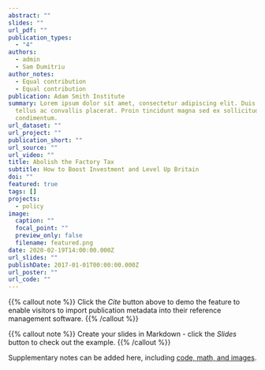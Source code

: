 ```yaml
---
abstract: ""
slides: ""
url_pdf: ""
publication_types:
  - "4"
authors:
  - admin
  - Sam Dumitriu
author_notes:
  - Equal contribution
  - Equal contribution
publication: Adam Smith Institute
summary: Lorem ipsum dolor sit amet, consectetur adipiscing elit. Duis posuere
  tellus ac convallis placerat. Proin tincidunt magna sed ex sollicitudin
  condimentum.
url_dataset: ""
url_project: ""
publication_short: ""
url_source: ""
url_video: ""
title: Abolish the Factory Tax
subtitle: How to Boost Investment and Level Up Britain
doi: ""
featured: true
tags: []
projects:
  - policy
image:
  caption: ""
  focal_point: ""
  preview_only: false
  filename: featured.png
date: 2020-02-19T14:00:00.000Z
url_slides: ""
publishDate: 2017-01-01T00:00:00.000Z
url_poster: ""
url_code: ""
---
```


{{% callout note %}}
Click the *Cite* button above to demo the feature to enable visitors to import publication metadata into their reference management software.
{{% /callout %}}

{{% callout note %}}
Create your slides in Markdown - click the *Slides* button to check out the example.
{{% /callout %}}

Supplementary notes can be added here, including [code, math, and images](https://wowchemy.com/docs/writing-markdown-latex/).
